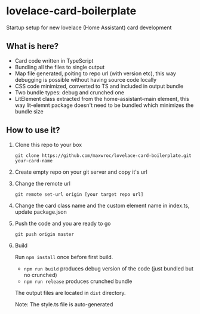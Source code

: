 # lovelace-card-boilerplate
Startup setup for new lovelace (Home Assistant) card development 

## What is here?

* Card code written in TypeScript
* Bundling all the files to single output
* Map file generated, poiting to repo url (with version etc), this way debugging is possible without having source code locally
* CSS code minimized, converted to TS and included in output bundle
* Two bundle types: debug and crunched one
* LitElement class extracted from the home-assistant-main element, this way lit-elemnt package doesn't need to be bundled which minimizes the bundle size 

## How to use it?
1. Clone this repo to your box
  
    `git clone https://github.com/maxwroc/lovelace-card-boilerplate.git your-card-name`
  
2. Create empty repo on your git server and copy it's url

3. Change the remote url

    `git remote set-url origin [your target repo url]`
    
4. Change the card class name and the custom element name in index.ts, update package.json
    
5. Push the code and you are ready to go

    `git push origin master`
    
6. Build
    
    Run `npm install` once before first build.
    
   * `npm run build` produces debug version of the code (just bundled but no crunched)
   * `npm run release` produces crunched bundle
 
    The output files are located in `dist` directory.
    
    Note: The style.ts file is auto-generated
    
